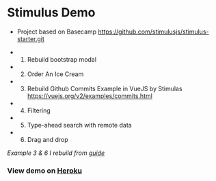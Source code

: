 # Stimulus Demo

* Project based on Basecamp https://github.com/stimulusjs/stimulus-starter.git

* 1. Rebuild bootstrap modal

* 2. Order An Ice Cream

* 3. Rebuild Github Commits Example in VueJS by Stimulas
https://vuejs.org/v2/examples/commits.html

* 4. Filtering

* 5. Type-ahead search with remote data

* 6. Drag and drop

*Example 3 & 6 I rebuild from [guide](https://onrails.blog/)*

### View demo on [Heroku](https://lmh-stimulus.herokuapp.com/)